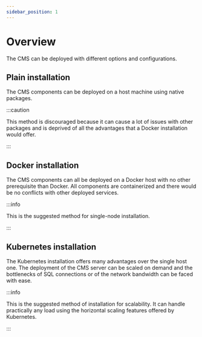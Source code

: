 ```yaml
---
sidebar_position: 1
---
```


# Overview

The CMS can be deployed with different options and configurations.

## Plain installation

The CMS components can be deployed on a host machine using native
packages. 

:::caution

This method is discouraged because it can cause a lot of
issues with other packages and is deprived of all the advantages
that a Docker installation would offer.

:::

## Docker installation

The CMS components can all be deployed on a Docker host with no other
prerequisite than Docker. All components are containerized and there
would be no conflicts with other deployed services.

:::info

This is the suggested method for single-node installation.

:::

## Kubernetes installation

The Kubernetes installation offers many advantages over the single
host one. The deployment of the CMS server can be scaled on demand
and the bottlenecks of SQL connections or of the network bandwidth
can be faced with ease.

:::info

This is the suggested method of installation for scalability. It can
handle practically any load using the horizontal scaling features
offered by Kubernetes.

:::